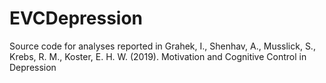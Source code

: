 # EVCDepression
 Source code for analyses reported in  Grahek, I., Shenhav, A., Musslick, S., Krebs, R. M., Koster, E. H. W. (2019). Motivation and Cognitive Control in Depression
